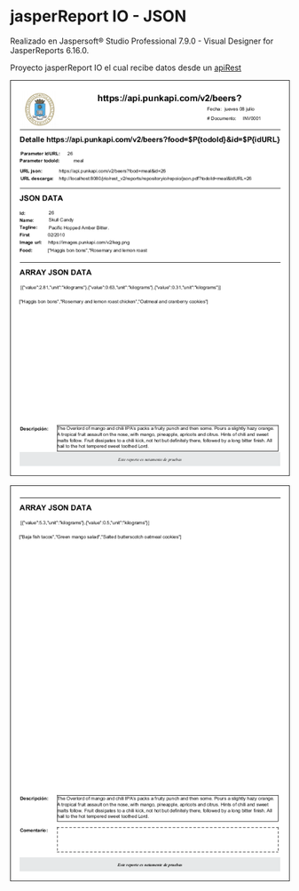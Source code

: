 # jasperReport IO - JSON

Realizado en Jaspersoft® Studio Professional 7.9.0 - Visual Designer for JasperReports 6.16.0. 

Proyecto jasperReport IO el cual recibe datos desde un [apiRest](https://api.punkapi.com/v2/beers?food=meal&id=26)


![](https://github.com/fatandazdba/jsonPrubeaIo/blob/develop/resources/json_pag1.png?raw=true)


![](https://github.com/fatandazdba/jsonPrubeaIo/blob/develop/resources/json_pag2.png?raw=true)
